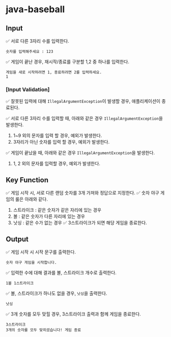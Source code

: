 # java-baseball

## Input

✅ 서로 다른 3자리 수를 입력한다.
```
숫자를 입력해주세요 : 123
```

✅ 게임이 끝난 경우, 재시작/종료를 구분할 1,2 중 하나를 입력한다.
```
게임을 새로 시작하려면 1, 종료하려면 2를 입력하세요.
1
```

### [Input Validation]

✅ 잘못된 입력에 대해 `IllegalArgumentException`이 발생할 경우, 애플리케이션이 종료된다.

✅ 서로 다른 3자리 수를 입력할 때, 아래와 같은 경우 `IllegalArgumentException`을 발생한다.
  1. 1~9 외의 문자를 입력 할 경우, 예외가 발생한다.
  2. 3자리가 아닌 숫자를 입력 할 경우, 예외가 발생한다.

✅ 게임이 끝났을 때, 아래와 같은 경우 `IllegalArgumentException`을 발생한다.
  1. 1, 2 외의 문자를 입력할 경우, 예외가 발생한다.

## Key Function

✅ 게임 시작 시, 서로 다른 랜덤 숫자를 3개 가져와 정답으로 지정한다.
✅ 숫자 야구 게임의 룰은 아래와 같다.
  1. 스트라이크 : 같은 숫자가 같은 자리에 있는 경우
  2. 볼 : 같은 숫자가 다른 자리에 있는 경우
  3. 낫싱 : 같은 수가 없는 경우
✅ 3스트라이크가 되면 해당 게임을 종료한다.

## Output

✅ 게임 시작 시 시작 문구를 출력한다.
```
숫자 야구 게임을 시작합니다.
```

✅ 입력한 수에 대해 결과를 볼, 스트라이크 개수로 출력한다.
```
1볼 1스트라이크
```

✅ 볼, 스트라이크가 하나도 없을 경우, `낫싱`을 출력한다.
```
낫싱
```

✅ 3개 숫자를 모두 맞힐 경우, 3스트라이크 출력과 함께 게임을 종료한다.
```
3스트라이크
3개의 숫자를 모두 맞히셨습니다! 게임 종료
```